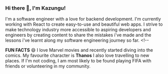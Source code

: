 ### Hi there 👋, I'm Kazungu!

I'm a software engineer with a love for backend development. I'm currently working with React to create easy-to-use and beautiful web apps. I strive to make technology industry more accessible to aspiring developers and engineers by creating content to share the mistakes i've made and the lessons i've learnt along my software engineering journey so far. <!--

**FUN FACTS** 😄
I love Marvel movies and recently started diving into the comics. My favourite character is **Thanos**
I also love travelling to new places.
If I'm not coding, I am most likely to be found playing FIFA with friends or volunteering in my community.

